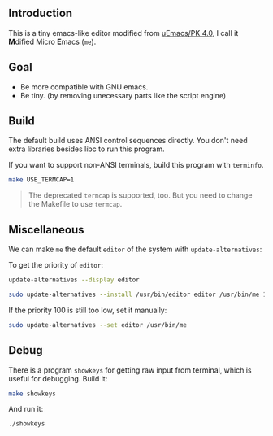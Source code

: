 ## Introduction

This is a tiny emacs-like editor modified from [uEmacs/PK 4.0][uemacs/pk],
I call it **M**dified Micro **E**macs (`me`).


## Goal

- Be more compatible with GNU emacs.
- Be tiny. (by removing unecessary parts like the script engine)


## Build

The default build uses ANSI control sequences directly.  You don't need extra
 libraries besides libc to run this program.

If you want to support non-ANSI terminals, build this program with `terminfo`.

```sh
make USE_TERMCAP=1
```

> The deprecated `termcap` is supported, too.  But you need to change the
> Makefile to use `termcap`.


## Miscellaneous

We can make `me` the default `editor` of the system with `update-alternatives`:

To get the priority of `editor`:
```sh
update-alternatives --display editor
```

```sh
sudo update-alternatives --install /usr/bin/editor editor /usr/bin/me 100
```

If the priority 100 is still too low, set it manually:
```sh
sudo update-alternatives --set editor /usr/bin/me
```


## Debug

There is a program `showkeys` for getting raw input from terminal,
which is useful for debugging.  Build it:

```sh
make showkeys
```

And run it:
```sh
./showkeys
```

[uemacs/pk]: https://github.com/torvalds/uemacs
